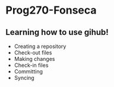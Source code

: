Prog270-Fonseca
===============

Learning how to use gihub!
--------------------------
* Creating a repository
* Check-out files
* Making changes
* Check-in files
* Committing
* Syncing